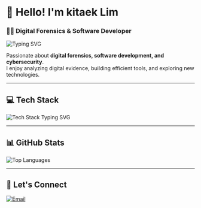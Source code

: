 # 👋 Hello! I'm kitaek Lim

### 🕵️‍♂️ Digital Forensics & Software Developer  
<img src="https://readme-typing-svg.demolab.com?font=Fira+Code&weight=500&pause=1000&color=36BCF7&width=435&lines=Digital+Forensics+%7C+Software+Developer" alt="Typing SVG" />

Passionate about **digital forensics, software development, and cybersecurity**.  
I enjoy analyzing digital evidence, building efficient tools, and exploring new technologies.  

---

## 💻 Tech Stack  
<img src="https://readme-typing-svg.demolab.com?font=Fira+Code&weight=500&pause=1000&color=36BCF7&width=435&lines=Python+%7C+Dart+%7C+C+%7C+SQL;Flutter+%7C+Selenium+%7C+Docker+%7C+Colab;GCP+%7C+AWS+%7C+Linux+%7C+VMware" alt="Tech Stack Typing SVG" />

---

## 📊 GitHub Stats  
![Top Languages](https://github-readme-stats.vercel.app/api/top-langs/?username=xoxorr&layout=compact&theme=tokyonight)  

---

## 🔗 Let's Connect  
[![Email](https://img.shields.io/badge/Email-D14836?style=for-the-badge&logo=gmail&logoColor=white)](mailto:xoxor0610@gmail.com)  

